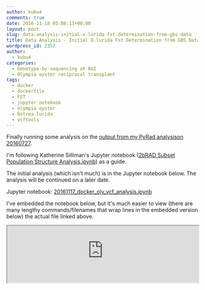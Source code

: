 ```yaml
---
author: kubu4
comments: true
date: 2016-11-18 05:08:11+00:00
layout: post
slug: data-analysis-initial-o-lurida-fst-determination-from-gbs-data
title: Data Analysis - Initial O.lurida Fst Determination from GBS Data
wordpress_id: 2357
author:
  - kubu4
categories:
  - Genotype-by-sequencing at BGI
  - Olympia oyster reciprocal transplant
tags:
  - docker
  - dockerfile
  - FST
  - jupyter notebook
  - olympia oyster
  - Ostrea lurida
  - vcftools
---
```


Finally running some analysis on the [output from my PyRad analysison 20160727](2016/07/27/data-analysis-pyrad-analysis-of-olympia-oyster-gbs-data.html).

I'm following Katherine Silliman's Jupyter notebook ([2bRAD Subset Population Structure Analysis.ipynb](https://github.com/ksil91/2016_Notebook/blob/master/2bRAD%20Subset%20Population%20Structure%20Analysis.ipynb)) as a guide.

The initial analysis (which isn't much) is in the Jupyter notebook below. The analysis will be continued on a later date.

Jupyter notebook: [20161117_docker_oly_vcf_analysis.ipynb](https://github.com/sr320/LabDocs/blob/master/jupyter_nbs/sam/20161117_docker_oly_vcf_analysis.ipynb)

I've embedded the notebook below, but it's much easier to view (there are many lengthy commands/filenames that wrap lines in the embedded version below) the actual file linked above.

<iframe src="https://render.githubusercontent.com/view/ipynb?commit=075cf684a1cb939a14bacb79bb4b1ba5f845adc8&enc;_url=68747470733a2f2f7261772e67697468756275736572636f6e74656e742e636f6d2f73723332302f4c6162446f63732f303735636636383461316362393339613134626163623739626234623162613566383435616463382f6a7570797465725f6e62732f73616d2f32303136313131375f646f636b65725f6f6c795f7663665f616e616c797369732e6970796e62&nwo;=sr320%2FLabDocs&path;=jupyter_nbs%2Fsam%2F20161117_docker_oly_vcf_analysis.ipynb&repository;_id=13746500#b8c91376-fe37-4025-a344-de988aef044e" width="100%" same_height_as="window" scrolling="yes"></iframe>
